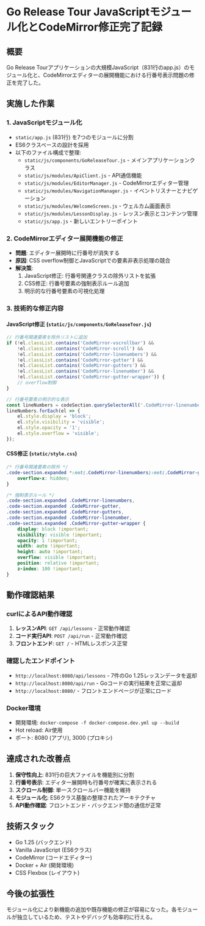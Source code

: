 # Go Release Tour JavaScriptモジュール化とCodeMirror修正完了記録

## 概要
Go Release Tourアプリケーションの大規模JavaScript（831行のapp.js）のモジュール化と、CodeMirrorエディターの展開機能における行番号表示問題の修正を完了した。

## 実施した作業

### 1. JavaScriptモジュール化
- `static/app.js` (831行) を7つのモジュールに分割
- ES6クラスベースの設計を採用
- 以下のファイル構成で整理:
  - `static/js/components/GoReleaseTour.js` - メインアプリケーションクラス
  - `static/js/modules/ApiClient.js` - API通信機能
  - `static/js/modules/EditorManager.js` - CodeMirrorエディター管理
  - `static/js/modules/NavigationManager.js` - イベントリスナーとナビゲーション
  - `static/js/modules/WelcomeScreen.js` - ウェルカム画面表示
  - `static/js/modules/LessonDisplay.js` - レッスン表示とコンテンツ管理
  - `static/js/app.js` - 新しいエントリーポイント

### 2. CodeMirrorエディター展開機能の修正
- **問題**: エディター展開時に行番号が消失する
- **原因**: CSS overflow制御とJavaScriptでの要素非表示処理の競合
- **解決策**:
  1. JavaScript修正: 行番号関連クラスの除外リストを拡張
  2. CSS修正: 行番号要素の強制表示ルール追加
  3. 明示的な行番号要素の可視化処理

### 3. 技術的な修正内容

#### JavaScript修正 (`static/js/components/GoReleaseTour.js`)
```javascript
// 行番号関連要素を除外リストに追加
if (!el.classList.contains('CodeMirror-vscrollbar') &&
    !el.classList.contains('CodeMirror-scroll') &&
    !el.classList.contains('CodeMirror-linenumbers') &&
    !el.classList.contains('CodeMirror-gutter') &&
    !el.classList.contains('CodeMirror-gutters') &&
    !el.classList.contains('CodeMirror-linenumber') &&
    !el.classList.contains('CodeMirror-gutter-wrapper')) {
    // overflow制御
}

// 行番号要素の明示的な表示
const lineNumbers = codeSection.querySelectorAll('.CodeMirror-linenumbers, .CodeMirror-gutter, .CodeMirror-gutters, .CodeMirror-linenumber, .CodeMirror-gutter-wrapper');
lineNumbers.forEach(el => {
    el.style.display = 'block';
    el.style.visibility = 'visible';
    el.style.opacity = '1';
    el.style.overflow = 'visible';
});
```

#### CSS修正 (`static/style.css`)
```css
/* 行番号関連要素の除外 */
.code-section.expanded *:not(.CodeMirror-linenumbers):not(.CodeMirror-gutter):not(.CodeMirror-gutters):not(.CodeMirror-linenumber):not(.CodeMirror-gutter-wrapper) {
    overflow-x: hidden;
}

/* 強制表示ルール */
.code-section.expanded .CodeMirror-linenumbers,
.code-section.expanded .CodeMirror-gutter,
.code-section.expanded .CodeMirror-gutters,
.code-section.expanded .CodeMirror-linenumber,
.code-section.expanded .CodeMirror-gutter-wrapper {
    display: block !important;
    visibility: visible !important;
    opacity: 1 !important;
    width: auto !important;
    height: auto !important;
    overflow: visible !important;
    position: relative !important;
    z-index: 100 !important;
}
```

## 動作確認結果

### curlによるAPI動作確認
1. **レッスンAPI**: `GET /api/lessons` - 正常動作確認
2. **コード実行API**: `POST /api/run` - 正常動作確認
3. **フロントエンド**: `GET /` - HTMLレスポンス正常

### 確認したエンドポイント
- `http://localhost:8080/api/lessons` - 7件のGo 1.25レッスンデータを返却
- `http://localhost:8080/api/run` - Goコードの実行結果を正常に返却
- `http://localhost:8080/` - フロントエンドページが正常にロード

### Docker環境
- 開発環境: `docker-compose -f docker-compose.dev.yml up --build`
- Hot reload: Air使用
- ポート: 8080 (アプリ), 3000 (プロキシ)

## 達成された改善点

1. **保守性向上**: 831行の巨大ファイルを機能別に分割
2. **行番号表示**: エディター展開時も行番号が確実に表示される
3. **スクロール制御**: 単一スクロールバー機能を維持
4. **モジュール化**: ES6クラス基盤の整理されたアーキテクチャ
5. **API動作確認**: フロントエンド・バックエンド間の通信が正常

## 技術スタック
- Go 1.25 (バックエンド)
- Vanilla JavaScript (ES6クラス)
- CodeMirror (コードエディター)
- Docker + Air (開発環境)
- CSS Flexbox (レイアウト)

## 今後の拡張性
モジュール化により新機能の追加や既存機能の修正が容易になった。各モジュールが独立しているため、テストやデバッグも効率的に行える。